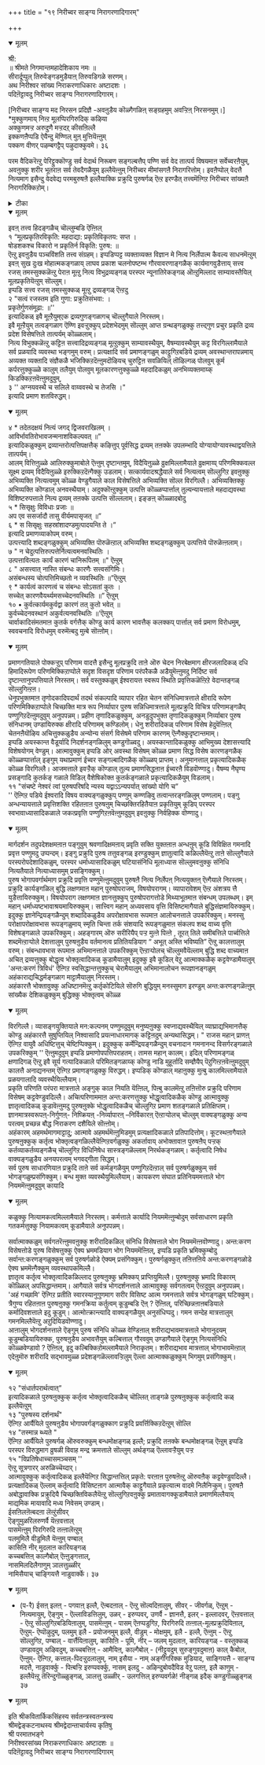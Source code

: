 +++
title = "१९ निरीच्वर साङ्ग्य निरागरणादिगारम्"

+++


<details open><summary>मूलम्</summary>

श्री:  
॥ श्रीमते निगमान्तमहादेशिकाय नमः ॥  
सीरार्दूप्पुल् तिरुवेङ्गडमुडैयाऩ् तिरुवडिगळे सरणम्।  
अथ निरीश्वर सांख्य निराकरणाधिकारः अष्टादशः ।  
पदिऩॆट्टावदु निरीच्वर साङ्ग्य निरागरणादिगारम्।  
  
[निरीच्वर साङ्ग्य मद निरसन प्रदिज्ञै -अवऩुडैय कॊळ्गैगळिऩ् सङ्ग्रहमुम् अवऱ्ऱिऩ् निरसनमुम्।]  
*मुक्कुणमाय् निऩ्ऱ मूलप्पिरगिरुदिक् कऴिया  
 अक्कुणमऱ्ऱ अरुदुणै मऱ्ऱदऱ् कीसऩिल्लै  
 इक्कणऩैप्पडि ऐयैन्दु मॆण्णिल् मुऩ् मुत्तियॆऩ्ऩुम्  
 पक्कण वीणर् पऴम्बगट्टैप् पऴुदाक्कुवमे। ३६  
  
परम वैदिकरॆऩ्ऱु पेरिट्टुक्कॊण्डु सर्व वेदार्थ निरूबण सङ्गल्बत्तैप् पण्णि सर्व वेद तात्पर्य विषयमाऩ सर्वेच्वरऩैयुम्, अवऩुक्कु शरीर भूतराऩ सर्व तेवदैगळैयुम् इल्लैयॆऩ्ऩुम् निरीच्वर मीमांसगऩै निरागरित्तोम्। इवऩैप्पोल् वेदत्तै नित्यमाग इसैन्दु वेदवेद्य परमबुरुषऩै इल्लैयाक्कि प्रक्रुदि पुरुषर्गळ् ऎऩ्ऱ इरण्डैत् तत्त्वमॆऩ्गिऱ निरीच्वर सांख्यऩै निरागरिक्किऱोम्।
</details>



<details><summary>टीका</summary>

*[ प - रै] मुक्कुणमाय् निऩ्ऱ - सत्त्व रजस् तमो रूबमाय् निऩ्ऱ, मूलप्पिरगिरुदिक्कु - मूलप्रक्रुदिक्कु, अऴिया - अऴियाद, अक्कुणम् - अन्दक् कुणङ्गळिऩाले, अऱ्ऱ - सून्यमाऩ, अरु - सूक्ष्ममाऩ जीवऩ्, तुणै - सहायम्, अदऱ्कु - अन्द प्रक्रुदिक्कु, मऱ्ऱु - वेऱु, ईसऩ् इलै - ईसऩ् इल्लै, इक्कणऩैप्पडि - इन्दक् कबिलऩाल् सॊल्लप् पट्ट कणक्किऩ्बडि, ऐयैन्दुम् - इरुबत्तैन्दुम्, ऎण्णिल् - विसारित्ताल्, मुऩ् मुत्ति - पूर्वसित्तमाऩ मोक्षम्, अऩ्ऱिक्के मुऩ् - ऎदिरे निऱ्कुम्, ऎऩ्ऩुम् - इप्पडिच् चॊल्लुमवराऩ, पक्कण वीणर् - सबरालय वर्त्तिगळाऩ वीणागच् चॊल्लुमवर्गळ्, पऴम् पगट्टै - अनादियाऩ व्यामोहत्तै, पऴुदाक्कुवम् - व्यर्त्तमाक्कुगिऩ्ऱोम्। ३६
</details>



<details open><summary>मूलम्</summary>

इवऩ् तत्त्व हिदङ्गळैच् चॊल्लुम्बडि ऎऩ्ऩिल्   
१ “मूलप्रकृतिरविकृति: महदाद्या: प्रकृतिविकृतय: सप्त ।  
 षोडशकश्च विकारो न प्रकृतिर्न विकृति: पुरुष: ॥  
ऎऩ्ऱु इवऩुडैय पञ्चविंशति तत्त्व संग्रहम्। इप्पडिप्पट्ट व्यक्ताव्यक्त विज्ञान मे नित्य निर्लेपात्म कैवल्य साधनमॆऩ्ऱुम् इवऩ् सुख दुःख मोहात्मकङ्गळाय् लाघव प्रकाश चलनोपष्टम्भ गौरवावरणाङ्गळैक् कार्यमागवुडैत्ताय् सत्त्व रजस् तमस्सुक्कळॆऩ्ऱु पेराऩ मूऩ्ऱु नित्य विभुद्रव्यङ्गळ् परस्पर न्यूनातिरेकङ्गळ् ऒऩ्ऱुमिल्लाद साम्यावस्तैयिल् मूलप्रकृतियॆऩ्ऱुम् सॊल्लुम्।  
इप्पडि सत्त्व रजस् तमस्सुक्कळ् मूऩ्ऱु द्रव्यङ्गळ् ऎऩ्ऱदु   
 २ "सत्वं रजस्तम इति गुणा: प्रक्रुतिसंभवा: ।  
 प्रकृतेर्गुणसंमूढा: ॥''  
इत्यादिकळ् इवै मूऩ्ऱैयुम्एक द्रव्यगुणङ्गळागच् चॊल्लुगैयाले निरस्तम्।  
इवै मूऩ्ऱैयुम् तत्वङ्गळाग ऎण्णि इवऱ्ऱुक्कुप् प्रदेशभेदमुम् सॊल्लुम् आप्त ग्रन्थङ्गळुक्कु तत्त्द्गुण प्रचुर प्रकृति द्रव्य प्रदेश विसेषत्तिले तात्पर्यम् कॊळ्ळलाम्।  
नित्य विभुक्कळॆऩ्ऱु कट्टिऩ सत्त्वादिद्रव्यङ्गळ् मूऩ्ऱुक्कुम् साम्यावस्थैयुम्, वैषम्यावस्थैयुम् कट्ट विरगिल्लामैयाले सर्व प्रळयादि व्यवस्था भङ्गमुम् वरुम्। प्रत्यक्षादि सर्व प्रमाणङ्गळुम् काट्टुगिऱबडिये द्रव्यम् अवस्थान्तरापन्नमाय् अव्यक्त व्यक्तादि संज्ञैकळै भजिक्किऱदॆऩ्ऩुमदॊऴियच् चुरुट्टिऩ सवळियिल् तॊऴिल्गळ् पोलवुम् कूर्म कर्परत्तुक्कुळ्ळे कालुम् तलैयुम् पोलवुम् मूलकारणत्तुक्कुळ्ळे महदादिकळुम् अनभिव्यक्तमाय्क् किडक्किऱऩवॆऩ्ऩुमदुवुम्,  
३ '' अग्नयवस्थै च सलिले वाय्ववस्थे च तेजसि ।"  
 इत्यादि प्रमाण शतविरुद्धम्।
</details>



<details open><summary>मूलम्</summary>

४ * तदेतदक्षयं नित्यं जगद् द्विजवराखिलम् ।  
 आविर्भावतिरोभावजन्मनाशविकल्पवत् ॥”   
इत्यादिकळुक्कुम् द्रव्यान्तरोत्पत्तिपक्षत्तैक् कऴित्तुप् पूर्वसिद्ध द्रव्यम् तऩक्के उपलम्भादि योग्यायोग्यावस्थाद्वयत्तिले तात्पर्यम्।  
आलम् वित्तिऩुळ्ळे आलिरुक्कुमाबोले ऎऩ्ऩुम् दृष्टान्तमुम्, विदैयिऩुळ्ळे व्रुक्षमिल्लामैयाले व्रुक्षमाय्प् परिणमिक्कवल्ल सूक्ष्म द्रव्यम् विदैयिऩुळ्ळे इरुक्किऱदॆऩ्गैक्कु उडलाम्। सत्कार्यवादश्रद्धैयाले सर्व नित्यत्वम् सॊल्लुगिऱ इवऩुक्कु अभिव्यक्ति नित्यत्वमुम् कॊळ्ळ वेण्डुगैयाले काल विसेषत्तिले अभिव्यक्ति सॊल्ल विरगिल्लै। अभिव्यक्तिक्कु अभिव्यक्ति कॊण्डाल् अनवस्थैयाम्। अदुक्कॊऩ्ऱुक्कुम् उत्पत्ति कॊळ्ळप्पार्त्ताल् तुल्यन्यायत्ताले महदाद्यवस्था विशिष्टरुपत्ताले नित्य द्रव्यम् तऩक्के उत्पत्ति सॊल्ललाम्। इङ्ङऩ् कॊळ्ळादबोदु   
 ५ * सिसृक्षुः विविधाः प्रजाः ॥  
 अप एव ससर्जादौ तासु वीर्यमपासृजत् ॥”  
६ * स सिसृक्षुः सहस्रांशादण्डमुत्पादयन्ति ते ।”  
 इत्यादि प्रमाणव्याकोपम् वरुम्।  
उत्पत्त्यादि शब्दङ्गळुक्कुम् अभिव्यक्ति पॊरुळॆऩ्ऱाल् अभिव्यक्ति शब्दङ्गळुक्कुम् उत्पत्तिये पॊरुळॆऩ्ऩलाम्।  
७ " न चेदुत्पत्तिरुत्पत्तेर्नित्यत्वमनवस्थितिः ।  
 उत्पत्तावित्यतः कार्यं कारणं चानिरूपितम् ॥" ऎऩ्ऱुम्  
 ८ " असत्त्वात् नास्ति संबन्धः कारणैः सत्त्वसंगिमिः।  
असंबन्धस्य चोत्पत्तिमिच्छतो न व्यवस्थितिः ॥”ऎऩ्ऱुम्  
 ९ * कार्यत्वं कारणत्वं च संबन्धः सोऽसतां कुतः ।  
सच्चेत् कारणवैयर्थ्यमसच्चेदनवस्थितिः ॥” ऎऩ्ऱुम्  
 १० • कुर्वत्कार्यमकुर्वद्वा कारणं तत् कुतो भवेत् ॥  
कुर्वच्चेदनवस्थानं अकुर्वत्यनवस्थितिः ॥'ऎऩ्ऱुम्  
 चार्वाकादिसंमतमाऩ कुतर्क वर्गत्तैक् कॊण्डु कार्य कारण भावत्तैक् कलक्कप् पार्त्ताल् सर्व प्रमाण विरोधमुम्, स्ववचनादि विरोधमुम् वरुमॆऩ्बदु मुऩ्बे सॊऩ्ऩोम्।
</details>



<details open><summary>मूलम्</summary>

प्रमाणगतियाले पोक्कऱ्ऱुप् परिणाम वादत्तै इसैन्दु मूलप्रक्रुदि ताऩे ऒरु चेदन निरबेक्षमाग क्षीरजलादिकळ् दधि हिमादिरूपेण परिणमिक्किऱाप्पोले सदृश विसदृश परिणाम परंपरैकळै अडैयुमॆऩ्ऩुमदु निर्दिष्ट सर्व दृष्टान्तानुपपत्तियाले निरस्तम्। सर्व वस्तुक्कळुम् ईश्वरायत्त स्वरूप स्थिति प्रवृत्तिकळॆऩ्ऱिऱे वेदान्तङ्गळ् सॊल्लुगिऩ्ऱऩ।  
धेनूपभुक्तमाऩ तृणोदकादिपदार्थं तदर्थ संकल्पादि व्यापार रहित चेतन संनिधिमात्रत्ताले क्षीरादि रूपेण परिणमिक्किऱाप्पोले चिच्छक्ति मात्र रूप निर्व्यापार पुरुष सन्निधिमात्रत्ताले मूलप्रक्रुदि विचित्र परिणामङ्गळैप् पण्णुगिऱदॆऩ्ऩुमदुवुम् अनुपपन्नम्। प्रहीण तृणादिकळुक्कुम्, अनडुदुपभुक्त तृणादिकळुक्कुम् निर्व्याबार पुरुष संनिधानम् उण्डायिरुक्क क्षीरादि परिणामम् कण्डिलोम्। धेनु शरीरादिकळ् परिणाम विसेष हेदुवॆऩ्ऩिल् चेतनऩैयॊऴिय अचित्तुक्कळुडैय अन्योन्य संसर्ग विसेषमे परिणाम कारणम् ऎऩ्गैक्कुदृष्टान्तमाम्।  
इप्पडि अयस्कान्त वैडूर्यादि निदर्शनङ्गळिलुम् कण्डुगॊळ्वदु। अयस्कान्तादिकळुक्कु आभिमुख्य देशासत्त्यादि विशेषयोगम् वेण्डुम्। आत्मावुक्कुम् इप्पडि ओर् अवस्था विसेषम् कॊळ्ळ प्रमाण सिद्ध विसेष कारणङ्गळैक् कॊळ्ळप्पार्त्ताल् इङ्गुम् यथाप्रमाणं ईच्वर सङ्गल्बादिगळैक् कॊळ्ळप् प्राप्तम्। अनुमानत्ताल् प्रकृत्यादिकळैक् कॊळ्ळ विरगिल्लै। आजमत्ताले इवऱ्ऱैक् कॊण्डाल् तुल्य प्रमाणसिद्धऩाऩ ईच्वरऩै विडवॊण्णादु। वैषम्य नैघृण्य प्रसङ्गादि कुतर्कङ् गळाले विडिल् वैशेषिकोक्त कुतर्कङ्गळाले प्रकृत्यादिकळैयुम् विडलाम्।   
११ "संचष्टे नेश्वरं त्वां पुरुषपरिषदि न्यस्य यद्वाऽऽन्यपर्यात् सांख्यो योगि च”  
 '' ऎऩ्गिऱ पडिये ईश्वरादि विषय वाक्यङ्गळुक्कुप् पण्णुम् कण्णऴिवु तत्वान्तरङ्गळिलुम् पण्णलाम्। पङ्गु अन्धन्यायत्ताले प्रवृत्तिशक्ति रहितऩाऩ पुरुषऩुम् चिच्छक्तिरहितैयाऩ प्रकृतियुम् कूडिप् परस्पर स्वभावाध्यासादिकळाले जकत्प्रवृत्ति पण्णुगिऱऩवॆऩ्ऩुमदुवुम् इवऩुक्कु निर्वहिक्क वॊण्णादु।
</details>



<details open><summary>मूलम्</summary>

मार्गदर्शन तदुपदेशक्षमऩाऩ पङ्गुवुम् श्रवणादिक्षमऩाय् प्रवृति सक्ति युक्तऩाऩ अन्धऩुम् कूडि विविक्षित गमनादि प्रवृत्त पण्णुमदु उप्पन्दम्। इङ्गु प्रक्रुदि पुरुष तत्तुवङ्गळ् इरण्डुक्कुम् ज्ञातुत्वादि कळिल्लैयॆऩ्ऱु ताऩे सॊल्लुगैयाले परस्परोपदेशादिकळुम्, परस्पर धर्माध्यासादिकळुम् घटियासंनिधि मूलाध्यास सॊल्लुमवऩुक्कु संनिधि नित्यतैयाले नित्याध्यासमुम् प्रसङ्गिक्कुम्।  
 पुरुष भोगापवर्गार्थमाग प्रक्रुदि प्रवृत्ति पण्णुमॆऩ्ऩुमदुवुम् पुरुषऩै नित्य निर्लेपऩ् नित्ययुक्तऩ् ऎऩ्गैयाले निरस्तम्। प्रक्रुदि कार्यङ्गळिल् बुद्धि लक्षणमाऩ महान् पुरुषोपराजम्, विषयोपरागम्। व्यापारावेशम् ऎऩ्ऱ अंशत्रय त्तै युडैत्तायिरुक्कुम्। विषयोपराग लक्षणमाऩ ज्ञानत्तुक्कुप् पुरुषोपरागत्तोडे मिथ्याभूतमाऩ संबन्धम् उपलब्धम्। इम् महान् धर्माध्यष्टभावाश्रयमायिरुक्कुम्। सात्त्विग महान् अध्यवसाय वृत्ति विसिष्टमागैयाले बुद्धिसंज्ञमायिरुक्कुम्।  
इदुक्कु ज्ञानेन्द्रियङ्गळैन्दुम् शब्दादिकळुडैय अपरोक्षावभास रूपमाऩ आलोचनत्ताले उपकरिक्कुम्। मनस्सु परोक्षापरोक्षावभास रूपङ्गळुमाय् स्मृति चिन्ता तर्क संशयादि रूपङ्गळुमाऩ संकलप शब्द वाच्य वृत्ति विशेषङ्गळाले उपकरिक्कुम्। अहङ्गारम् ऒरु सरीरियैप् पऱ्ऱ मुऩ्ऩे पिऩ्ऩे , तूरत् तिले समीबत्तिले पार्च्वत्तिले शब्दमॆऩ्ऱाऱ्पोले देशत्तालुम् पुरुषऩुडैय वर्तमानत्व प्रतितियडियाग “ अभूत् अस्ति भविष्यति” ऎऩ्ऱु कालत्तालुम् वरुम्। संबन्धावभास रूपमाऩ अभिमानत्ताले उपकरिक्कुम् ऎऩ्ऱाऱ्पोलच् चॊल्लुमवैयॆल्लाम् बुद्धि शब्द वाच्यमाऩ अचित् द्रव्यत्तुक्कु बोद्धृत्व भोक्तृत्वादिकळ् कूडामैयालुम् इदुक्कु इवै कूडिल् वेऱु आत्माक्कळैक् कट्टवेण्डामैयालुम् 'अन्त:करणं त्रिविधं' ऎऩ्गिऱ स्वसिद्धान्तत्तुक्कुच् चेरामैयालुम् अभिमानालोचन रूपज्ञानङ्गळुम् अहंकाराद्यचिद्धर्मङ्गळाग माट्टामैयालुम् निरस्तम्।  
अहंकारत्तै भोक्तावुक्कु अधिष्टानमॆऩ्ऱु कर्तृकोटियिले सॊरुगि बुद्धियुम् मनस्सुमाग इरण्डुम् अन्त:करणङ्गळॆऩ्ऩुम् सांख्यैक देशिकळुक्कुम् बुद्धिक्कु भोक्तृत्वम् कॊळ्ळ
</details>



<details open><summary>मूलम्</summary>

विरगिल्लै। व्यासङ्गयुक्तियाले मन:कल्पनम् पण्णुमदुवुम् मनुष्यऩुक्कु स्वप्नाद्यवस्थैयिल् व्याघ्राद्यभिमानत्तैक् कॊण्डु अहंकारत्तै सुषुप्तियिल् निश्वासादि प्रयत्नाधारमागक् कट्टिऩदुम् अन्यथासिद्धम्। " राजस महान् प्राणऩ् ऎऩ्गिऱ वायुवै अधिष्टित्तुच् चेष्टिप्पिक्कुम्। इदुक्कुक् कर्मेन्द्रियङ्गळैन्दुम् वचनादान गमनानन्द विसर्गरङ्गळाले उपकरिक्कुम् '' ऎऩ्ऩुमदुवुम् इप्पडि प्रमाणोपपत्तिपराहतम्। तामस महान् कालम्। इदिल् परिणामङ्गळ् क्षणादिगळ् ऎऩ्ऱु इवै सूर्य गत्यादिकळाले परिमितङ्गळाय्क् कॊण्डु नाडि मुहूर्तादि सम्ज्ञैयैप् पॆऱुगिऩ्ऱऩवॆऩ्ऩुमदुवुम् कालत्तै अनाद्यनन्तम् ऎऩ्गिऱ प्रमाणङ्गळुक्कु विरुद्धम्। इप्पडिक् कॊण्डाल् महाऩुक्कु मुऩ्बु कालमिल्लामैयाले प्रळयगालादि व्यवस्थैयिल्लैयाम्।  
प्रकृति परिणति परंपरा मात्रत्ताले अङ्गुक् काल नियति यॆऩ्ऩिल्, पिऩ्बु कालमॆऩ्ऱु तऩित्तॊरु प्रक्रुदि परिणाम विसेषम् कट्टवेण्डुवदिल्लै। अचित्परिणाममाऩ अन्त:करणत्तुक्कु भोद्धृत्वादिकळैक् कॊण्डु आत्मावुक्कु ज्ञातृत्वादिकळ् कूडावॆऩ्ऩुमदु पुरुषऩुक्के भोद्धृत्वादिकळैच् चॊल्लुगिऱ प्रमाण शतङ्गळाले प्रतिक्षिप्तम्। ज्ञानमात्रस्वरूपऩ्-निर्गुणऩ्- निष्क्रियऩ् -निर्व्यापारऩ् –निर्विकारऩ् ऎऩ्ऱाऱ्पोलच् चॊल्लुम् वाक्यङ्गळुक्कु अन्य परत्वम् प्रच्छन्न बौद्ध निराकरण दशैयिले सॊऩ्ऩोम्।  
अहंकारम् अहमर्थमागमाट्टादु; आत्मावे अहमर्थमॆऩ्ऩुमिडमुम् प्रत्यक्षादिकळाले प्रतिपादित्तोम्। कूटस्थऩागैयाले पुरुषऩुक्कुक् कर्तृत्व भोक्तृत्वङ्गळिल्लैयॆऩ्गिऱवर्गळुक्कु अकर्तावाय् अभोक्तावाऩ पुरुषऩैप् पऱ्ऱक् कर्तव्याकर्तव्यङ्गळैच् चॊल्लुगिऱ विधिनिषेध सास्त्रङ्गळॆल्लाम् निरर्थकङ्गळाम्। कर्तृत्वादि निषेध वाक्यङ्गळुडैय अनयपरत्वम् भगवद्गीता सिद्धम्।  
सर्व पुरुष साधारणियाऩ प्रक्रुदि ताऩे सर्व कर्मङ्गळैयुम् पण्णुगिऱदॆऩ्ऱाल् सर्व पुरुषर्गळुक्कुम् सर्व भोगङ्गळुम्प्रसंगिक्कुम्। बन्ध मुक्त व्यवस्थैयुमिल्लैयाम्। कायकरण संघात प्रतिनियममत्ताले भोग नियममॆऩ्ऩुमदुवुम् कायादि
</details>



<details open><summary>मूलम्</summary>

कळुक्कु नित्यामकत्वमिल्लामैयाले निरस्तम्। कर्मत्ताले कार्यादि नियममॆऩ्ऩुम्बोदुम् सर्वसाधारण प्रकृति गतकर्मत्तुक्कु नियामकत्वम् कूडामैयाले अनुपपन्नम्।  
  
सर्वात्माक्कळुम् सर्वगतरॆऩ्ऩुमवऩुक्कु शरीरादिकळिल् संनिधि विसेषत्ताले भोग नियममॆऩ्ऩवॊण्णादु। अन्त:करण विसेषत्तोडे पुरुष विसेषत्तुक्कु ऐक्य भ्रममडियाग भोग नियममॆऩ्ऩिल्, इप्पडि प्रकृति भ्रमिक्कुम्बोदु सर्वान्त:करणङ्गळुक्कुम् सर्व पुरुषर्गळोडे ऐक्यम् प्रसंगिक्कुम्। पुरुषर्गळुक्कुत् तऩित्तऩिये अन्त:करणङ्गळोडे ऐक्य भ्रममॆऩ्गैक्कुम् व्यवस्थापकमिल्लै।  
ज्ञातृत्व कर्तृत्व भोक्तृत्वादिकळिल्लाद पुरुषऩुक्कु भ्रमिक्कप् प्राप्तियुमिल्लै। पुरुषऩुक्कु भ्रमादि विकारम् कॊळ्ळिल् अपसिद्धान्तमाम्। आगैयाले सर्वत्र भोगदर्शनत्ताले आत्मावुक्कु सर्वगतत्वम् ऎऩ्ऱदुवुम् अनुपपन्नम्। 'अहं गच्छामि' ऎऩ्गिऱ प्रतीति स्वारस्यानुगुणमाग सरीर विसिष्ट आत्म गमनत्ताले सर्वत्र भोगङ्गळुम् घटिक्कुम्। त्रैगुण्य रहितऩाऩ पुरुषऩुक्कु गमनक्रिया कर्तुत्वम् कूडुम्बडि ऎऩ् ? ऎऩ्ऩिल्, परिच्छिन्नऩाऩबडियाले कर्मादिवशत्ताले इदु कूडुम्। आत्मोत्क्रान्त्यादि वाक्यङ्गळैयुम् अनुसंधिप्पदु। गमन सन्देह मात्रत्तालुम् गमनमिल्लैयॆऩ्ऱु अऱुदियिडवॊण्णादु।  
आऩालुम् भोगदर्शनत्ताले ऎङ्गुम् पुरुष संनिधि कॊळ्ळ वेण्डिऩाल् शरीराद्यभावमात्रत्ताले भोगानुदयम् कूडुम्बडियायिरुक्क, पुरुषऩुडैय अभावत्तैयुम् कल्बित्ताल् गौरववुम् उण्डागैयाले ऎङ्गुम् नित्यसंनिधि कॊळ्ळवेण्डावो ? ऎऩ्ऩिल्, इदु कल्बिक्किऱोमल्लामैयाले निराकृतम्। शरीराद्यभाव मात्रत्ताल् भोगाभावमॆऩ्ऱाल् एदेऩुमॊरु शरीरादि सद्भावमुळ्ळ प्रदेशङ्गळॆल्लावऱ्ऱिलुम् ऎल्ला आत्माक्कळुक्कुम् भिगमुम् प्रसंगिक्कुम्।
</details>



<details open><summary>मूलम्</summary>

१२ "संधार्तपरार्थत्वात्”  
इत्यादिकळाले पुरुषऩुक्कुक् कर्तृत्व भोक्तृत्वादिकळैच् चॊल्लित् ताङ्गळे पुरुषऩुक्कुक् कर्तृत्वादि कळ् इल्लैयॆऩ्ऱुम्  
१३ "पुरुषस्य दर्शनार्थं"  
 ऎऩ्गिऱ आर्यैयिले पुरुषऩुडैय भोगापवर्गङ्गळुक्काग प्रक्रुदि प्रवर्त्तिक्किऱदॆऩ्ऱुम् सॊल्लि  
१४ "तस्मान्न ब्ध्यते "  
 ऎऩ्गिऱ आर्यैयिले पुरुषर्गळ् ऒरुवरुक्कुम् बन्धमोक्षङ्गळ् इल्लै; प्रक्रुदि तऩक्के बन्धमोक्षङ्गळ् ऎऩ्ऱुम् इप्पडि परस्पर विरुद्धमाग व्रुषळी विवाह मन्द्र क्रमत्ताले सॊल्लुम् अर्थङ्गळ् ऎल्लावऱ्ऱैयुम् पऱ्ऱ  
१५ "विप्रतिषेधाच्चासमञ्चसम् ''   
ऎऩ्ऱु सूत्रगारर् अरुळिच्चॆय्दार्।  
आत्मावुक्कुक् कर्तृत्वादिकळ् इल्लैयॆऩ्गिऱ सिद्धान्तत्तिल् प्रकृते: परऩाऩ पुरुषऩॆऩ्ऱु ऒरुवऩैक् कट्टवेण्डुवदिल्लै। प्रत्यक्षादिकळ् ऎल्लाम् कर्तृत्वादि विसिष्टऩाग आत्मावैक् काट्टुगैयाले प्रकृत्यात्म वादमे निलैनिऱ्कुम्। पुरुषऩै अबोद्धावाक्कि प्रक्रुदियै चिच्छक्तिविकलैयॆऩ्ऱु सॊल्लुगिऱवऩुक्कु प्रमातावागक्कूडामैयाले प्रमाणमिल्लैयाय् माद्यमिक मायावादि मध्य निवेसम् उण्डाम्।   
ईसऩिलऩॆऩ्बदऩा लॆऩ्ऱुंसीवर्  
ऎङ्गुमुळरिलरुणर्वै यॆऩ्ऱवत्ताल्  
 पासमॆऩ्ऩुम् पिरगिरुदि तऩ्ऩालॆऩ्ऱुम्  
 पलमुमिलै वीडुमिलै यॆऩ्ऩुम् पण्बाल्  
कासिऩि नीर् मुदलाऩ कारियङ्गळ्  
 कच्चबत्तिऩ् काल्गैबोल् ऎऩ्ऩुङ्गत्ताल्,  
 नासमिलदिलैगाणुम् ञालत्तुळ्ळीर्  
नामिसैयाच् चाङ्गियत्तै नाडुवार्क्के। ३७
</details>



<details open><summary>मूलम्</summary>

* (प-रै) ईसऩ् इलऩ् - पगवाऩ् इल्लै, ऎऩ्बदऩाल् - ऎऩ्ऱु सॊल्वदिऩालुम्, सीवर् - जीवर्गळ्, ऎऩ्ऱुम् - नित्यमायुम्, ऎङ्गुम् - ऎल्लाविडत्तिलुम्, उळर् - इरुप्पवर्, उणर्वै - ज्ञानत्तै, इलर् - इल्लादवर्, ऎऩ्ऱवत्ताल् - ऎऩ्ऱु सॊल्लुगिऱबडियिऩालुम्, पासमॆऩ्ऩुम् - पासम् ऎऩप्पडुगिऱ, पिरगिरुदि तऩ्ऩाल्-मूलप्रक्रुदियिऩाल्, ऎऩ्ऱुम्- ऎप्पॊऴुदुम्, पलमुम् इलै - प्रयोजनमुम् इल्लै, वीडुम् - मोक्षमुम्, इलै - इल्लै, ऎऩ्ऩुम् - ऎऩ्ऱु सॊल्लुगिऱ, पण्बाल् - वार्त्तैयिऩालुम्, कासिऩि - पूमि, नीर् – जलम् मुदलाऩ, कारियङ्गळ् - वस्तुक्कळ् उण्डावदुम् अऴिवदुम्, कच्चबत्तिऩ् - आमैयिऩ्, काल्गैबोल् - (नीट्टुवदुम् सुरुङ्गुवदुमाऩ) काल् कैबोल, ऎऩ्ऩुम्- ऎऩ्गिऱ, कत्ताल्-पिदऱ्ऱुदलालुम्, नाम् इसैया - नाम् अङ्गीगरिक्क मुडियाद, साङ्गियत्तै - साङ्ग्य मदत्तै, नाडुवार्क्कु - पिऩ्बऱ्ऱि इरुप्पवर्क्कु, नासम् इलदु - अऴिन्दुबोवदैविड वेऱु पलऩ्, इलै काणुम् - इल्लैयॆऩ्ऱु तॆरिन्दुगॊळ्ळुङ्गळ्, ञालत्तु उळ्ळीर् - उलगत्तिल् इरुप्पवर्गळे! नीङ्गळ् इदैक् कण्डुगॊळ्ळुङ्गळ् ३७
</details>



<details open><summary>मूलम्</summary>

इति श्रीकवितार्किकसिंहस्य सर्वतन्त्रस्वतन्त्रस्य  
श्रीमद्वेङ्कटनाथस्य श्रीमद्वेदान्ताचार्यस्य कृतिषु  
श्री परमातभङ्गे  
निरीश्वरसांख्य निराकरणाधिकारः अष्टादशः ॥  
पदिऩॆट्टावदु निरीच्वर साङ्ग्य निरागरणादिगारम्
</details>

